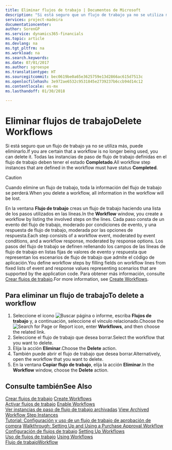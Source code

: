 ```yaml
---
title: Eliminar flujos de trabajo | Documentos de Microsoft
description: "Si está seguro que un flujo de trabajo ya no se utiliza más, puede eliminarlo. Todas las instancias de paso de flujo de trabajo definidas en el flujo de trabajo deben tener el estado **Completado**."
services: project-madeira
documentationcenter: 
author: SorenGP
ms.service: dynamics365-financials
ms.topic: article
ms.devlang: na
ms.tgt_pltfrm: na
ms.workload: na
ms.search.keywords: 
ms.date: 07/01/2017
ms.author: sgroespe
ms.translationtype: HT
ms.sourcegitcommit: bec0619be0a65e3625759e13d2866ac615d7513c
ms.openlocfilehash: 3e972ae6532c9531845e2739237b6ccb94d14c12
ms.contentlocale: es-mx
ms.lasthandoff: 01/30/2018

---
```

# <a name="delete-workflows"></a><span data-ttu-id="ad449-104">Eliminar flujos de trabajo</span><span class="sxs-lookup"><span data-stu-id="ad449-104">Delete Workflows</span></span>
<span data-ttu-id="ad449-105">Si está seguro que un flujo de trabajo ya no se utiliza más, puede eliminarlo.</span><span class="sxs-lookup"><span data-stu-id="ad449-105">If you are certain that a workflow is no longer being used, you can delete it.</span></span> <span data-ttu-id="ad449-106">Todas las instancias de paso de flujo de trabajo definidas en el flujo de trabajo deben tener el estado **Completado**.</span><span class="sxs-lookup"><span data-stu-id="ad449-106">All workflow step instances that are defined in the workflow must have status **Completed**.</span></span>  

> [!CAUTION]  
>  <span data-ttu-id="ad449-107">Cuando elimine un flujo de trabajo, toda la información del flujo de trabajo se perderá.</span><span class="sxs-lookup"><span data-stu-id="ad449-107">When you delete a workflow, all information in the workflow will be lost.</span></span>  

 <span data-ttu-id="ad449-108">En la ventana **Flujo de trabajo** creas un flujo de trabajo haciendo una lista de los pasos utilizados en las líneas.</span><span class="sxs-lookup"><span data-stu-id="ad449-108">In the **Workflow** window, you create a workflow by listing the involved steps on the lines.</span></span> <span data-ttu-id="ad449-109">Cada paso consta de un evento del flujo de trabajo, moderado por condiciones de evento, y una respuesta de flujo de trabajo, moderada por las opciones de respuesta.</span><span class="sxs-lookup"><span data-stu-id="ad449-109">Each step consists of a workflow event, moderated by event conditions, and a workflow response, moderated by response options.</span></span> <span data-ttu-id="ad449-110">Los pasos del flujo de trabajo se definen rellenando los campos de las líneas de flujo de trabajo en listas fijas de valores de evento y respuesta que representan los escenarios de flujo de trabajo que admite el código de aplicación.</span><span class="sxs-lookup"><span data-stu-id="ad449-110">You define workflow steps by filling fields on workflow lines from fixed lists of event and response values representing scenarios that are supported by the application code.</span></span> <span data-ttu-id="ad449-111">Para obtener más información, consulte [Crear flujos de trabajo](across-how-to-create-workflows.md).</span><span class="sxs-lookup"><span data-stu-id="ad449-111">For more information, see [Create Workflows](across-how-to-create-workflows.md).</span></span>  

## <a name="to-delete-a-workflow"></a><span data-ttu-id="ad449-112">Para eliminar un flujo de trabajo</span><span class="sxs-lookup"><span data-stu-id="ad449-112">To delete a workflow</span></span>  
1.  <span data-ttu-id="ad449-113">Seleccione el icono ![Buscar página o informe](media/ui-search/search_small.png "icono Buscar página o informe"), escriba **Flujos de trabajo** y, a continuación, seleccione el vínculo relacionado.</span><span class="sxs-lookup"><span data-stu-id="ad449-113">Choose the ![Search for Page or Report](media/ui-search/search_small.png "Search for Page or Report icon") icon, enter **Workflows**, and then choose the related link.</span></span>  
2.  <span data-ttu-id="ad449-114">Seleccione el flujo de trabajo que desea borrar.</span><span class="sxs-lookup"><span data-stu-id="ad449-114">Select the workflow that you want to delete.</span></span>  
3.  <span data-ttu-id="ad449-115">Elija la acción **Eliminar**.</span><span class="sxs-lookup"><span data-stu-id="ad449-115">Choose the **Delete** action.</span></span>  
4.  <span data-ttu-id="ad449-116">También puede abrir el flujo de trabajo que desea borrar.</span><span class="sxs-lookup"><span data-stu-id="ad449-116">Alternatively, open the workflow that you want to delete.</span></span>  
5.  <span data-ttu-id="ad449-117">En la ventana **Copiar flujo de trabajo**, elija la acción **Eliminar**.</span><span class="sxs-lookup"><span data-stu-id="ad449-117">In the **Workflow** window, choose the **Delete** action.</span></span>  

## <a name="see-also"></a><span data-ttu-id="ad449-118">Consulte también</span><span class="sxs-lookup"><span data-stu-id="ad449-118">See Also</span></span>  
 <span data-ttu-id="ad449-119">[Crear flujos de trabajo](across-how-to-create-workflows.md) </span><span class="sxs-lookup"><span data-stu-id="ad449-119">[Create Workflows](across-how-to-create-workflows.md) </span></span>  
 <span data-ttu-id="ad449-120">[Activar flujos de trabajo](across-how-to-enable-workflows.md) </span><span class="sxs-lookup"><span data-stu-id="ad449-120">[Enable Workflows](across-how-to-enable-workflows.md) </span></span>  
 <span data-ttu-id="ad449-121">[Ver instancias de paso de flujo de trabajo archivadas](across-how-to-view-archived-workflow-step-instances.md) </span><span class="sxs-lookup"><span data-stu-id="ad449-121">[View Archived Workflow Step Instances](across-how-to-view-archived-workflow-step-instances.md) </span></span>  
 <span data-ttu-id="ad449-122">[Tutorial: Configuración y uso de un flujo de trabajo de aprobación de compra](walkthrough-setting-up-and-using-a-purchase-approval-workflow.md) </span><span class="sxs-lookup"><span data-stu-id="ad449-122">[Walkthrough: Setting Up and Using a Purchase Approval Workflow](walkthrough-setting-up-and-using-a-purchase-approval-workflow.md) </span></span>  
 <span data-ttu-id="ad449-123">[Configuración de flujos de trabajo](across-set-up-workflows.md) </span><span class="sxs-lookup"><span data-stu-id="ad449-123">[Setting Up Workflows](across-set-up-workflows.md) </span></span>  
 <span data-ttu-id="ad449-124">[Uso de flujos de trabajo](across-use-workflows.md) </span><span class="sxs-lookup"><span data-stu-id="ad449-124">[Using Workflows](across-use-workflows.md) </span></span>  
 [<span data-ttu-id="ad449-125">Flujo de trabajo</span><span class="sxs-lookup"><span data-stu-id="ad449-125">Workflow</span></span>](across-workflow.md)   

